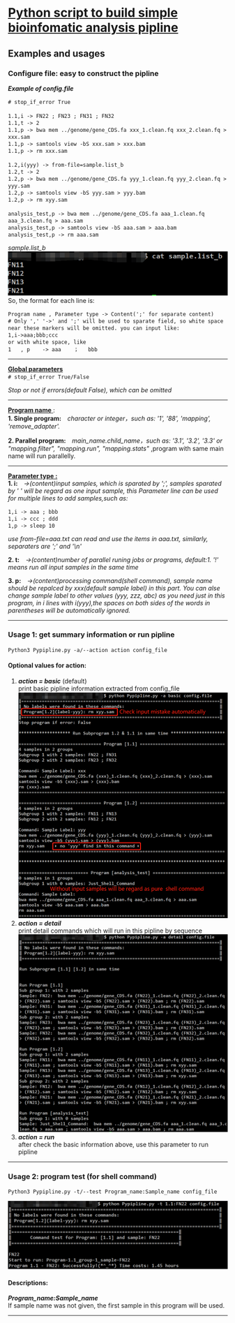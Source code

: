 # <u>Python script to build simple bioinfomatic analysis pipline</u>  
  

## Examples and usages

### Configure file: easy to construct the pipline  
***Example of config.file***  
```
# stop_if_error True

1.1,i -> FN22 ; FN23 ; FN31 ; FN32
1.1,t -> 2
1.1,p -> bwa mem ../genome/gene_CDS.fa xxx_1.clean.fq xxx_2.clean.fq > xxx.sam
1.1,p -> samtools view -bS xxx.sam > xxx.bam
1.1,p -> rm xxx.sam

1.2,i(yyy) -> from-file=sample.list_b
1.2,t -> 2
1.2,p -> bwa mem ../genome/gene_CDS.fa yyy_1.clean.fq yyy_2.clean.fq > yyy.sam
1.2,p -> samtools view -bS yyy.sam > yyy.bam
1.2,p -> rm xyy.sam

analysis_test,p -> bwa mem ../genome/gene_CDS.fa aaa_1.clean.fq aaa_3.clean.fq > aaa.sam
analysis_test,p -> samtools view -bS aaa.sam > aaa.bam
analysis_test,p -> rm aaa.sam
```  
*sample.list_b*  
![sample.list_b](./test_figure/sample_list_b.jpg)  
So, the format for each line is: 
```
Program name , Parameter type -> Content(';' for separate content)
# Only ',' '->' and ';' will be used to sparate field, so white space near these markers will be omitted. you can input like:
1,i->aaa;bbb;ccc
or with white space, like
1   , p    -> aaa    ；   bbb
```
___
<u>**Global parameters</u>**  
`# stop_if_error True/False`  


*Stop or not if errors(default False), which can be omitted*  
___
<u>**Program name** </u> :  
**1. Single program:**&emsp;*character or integer，such as: '1', '88', 
'mapping', 'remove_adapter'.*  
  
**2. Parallel program:**&emsp;*main_name.child_name，such as: '3.1', '3.2', '3.3' or "mapping.filter", "mapping.run", "mapping.stats"* ,program with same main name will run parallelly.

***
<u>**Parameter type :**</u>  
**1. i:**&emsp;*->(content)input samples, which is sparated by ';', samples sparated by ' ' will be regard as one input sample, this Parameter line can be used for multiple lines to add samples,such as:*
```
1,i -> aaa ; bbb
1,i -> ccc ; ddd
1,p -> sleep 10
```   

*use from-file=aaa.txt can read and use the items in aaa.txt, similarly, separaters are ';' and '\n'*  
  
**2. t:**&emsp;*->(content)number of parallel runing jobs or programs, default:1. '!' means run all input samples in the same time*  
  
**3. p:**&emsp;*->(content)processing command(shell command), sample name should be repalced by xxx(default sample label) in this part. You can alse change sample label to other values (yyy, zzz, abc) as you need just in this program, in i lines with i(yyy),the spaces on both sides of the words in parentheses will be automatically ignored.*  
***
### Usage 1:  get summary information or run pipline

```Shell
Python3 Pypipline.py -a/--action action config_file
```
#### Optional values for action:
1.  ***action = basic*** (default)   
print basic pipline information extracted from config_file 
![-a = basic](./test_figure/basic.jpg)
2.  ***action = detail***    
print detail commands which will run in this pipline by sequence   
![-a = detail](./test_figure/detail.jpg)
3.  ***action = run***    
after check the basic information above, use this parameter to run pipline     
___  
### Usage 2: program test (for shell command)

```Shell
Python3 Pypipline.py -t/--test Program_name:Sample_name config_file
```
![-a = test](./test_figure/test.jpg)
#### Descriptions:
***Program_name:Sample_name***   
If sample name was not given, the first sample in this program will be used.  

___

